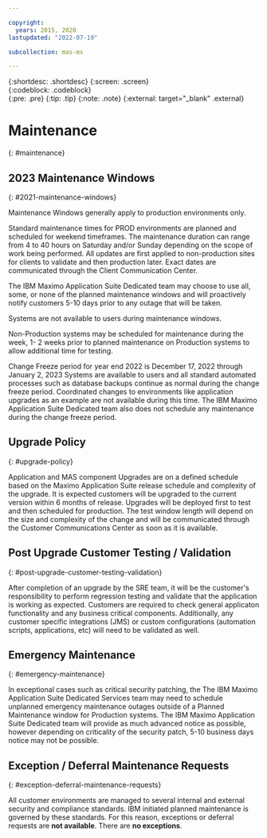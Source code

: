 ```yaml
---

copyright:
  years: 2015, 2020
lastupdated: "2022-07-19"

subcollection: mas-ms

---
```


{:shortdesc: .shortdesc}
{:screen: .screen}  
{:codeblock: .codeblock}  
{:pre: .pre}
{:tip: .tip}
{:note: .note}
{:external: target="_blank" .external}

# Maintenance
{: #maintenance}

## 2023 Maintenance Windows
{: #2021-maintenance-windows}

Maintenance Windows generally apply to production environments only.

Standard maintenance times for PROD environments are planned and scheduled for weekend timeframes.  The maintenance duration can range from 4 to 40 hours on Saturday and/or Sunday depending on the scope of work being performed.  All updates are first applied to non-production sites for clients to validate and then production later. Exact dates are communicated through the Client Communication Center.

The IBM Maximo Application Suite Dedicated team may choose to use all, some, or none of the planned maintenance windows and will proactively notify customers 5-10 days prior to any outage that will be taken.

Systems are not available to users during maintenance windows.

Non-Production systems may be scheduled for maintenance during the week, 1- 2 weeks prior to planned maintenance on Production systems to allow additional time for testing.

Change Freeze period for year end 2022 is December 17, 2022 through January 2, 2023
Systems are available to users and all standard automated processes such as database backups continue as normal during the change freeze period.  Coordinated changes to environments like application upgrades as an example are not available during this time.  The IBM Maximo Application Suite Dedicated team also does not schedule any maintenance during the change freeze period. 

## Upgrade Policy
{: #upgrade-policy}

Application and MAS component Upgrades are on a defined schedule based on the Maximo Application Suite release schedule and complexity of the upgrade.  It is expected customers will be upgraded to the current version within 6 months of release.  Upgrades will be deployed first to test and then scheduled for production.  The test window length will depend on the size and complexity of the change and will be communicated through the Customer Communications Center as soon as it is available.

## Post Upgrade Customer Testing / Validation
{: #post-upgrade-customer-testing-validation}

After completion of an upgrade by the SRE team, it will be the customer's responsibility to perform regression testing and validate that the application is working as expected. Customers are required to check general applicaton functionality and any business critical components. Additionally, any customer specific integrations (JMS) or custom configurations (automation scripts, applications, etc) will need to be validated as well.

## Emergency Maintenance
{: #emergency-maintenance}

In exceptional cases such as critical security patching, the The IBM Maximo Application Suite Dedicated Services team may need to schedule unplanned emergency maintenance outages outside of a Planned Maintenance window for Production systems.  The IBM Maximo Application Suite Dedicated team will provide as much advanced notice as possible, however depending on criticality of the security patch, 5-10 business days notice may not be possible.

## Exception / Deferral Maintenance Requests
{: #exception-deferral-maintenance-requests}

All customer environments are managed to several internal and external security and compliance standards. IBM initiated planned maintenance is governed by these standards. For this reason, exceptions or deferral requests are **not available**. There are **no exceptions**.


